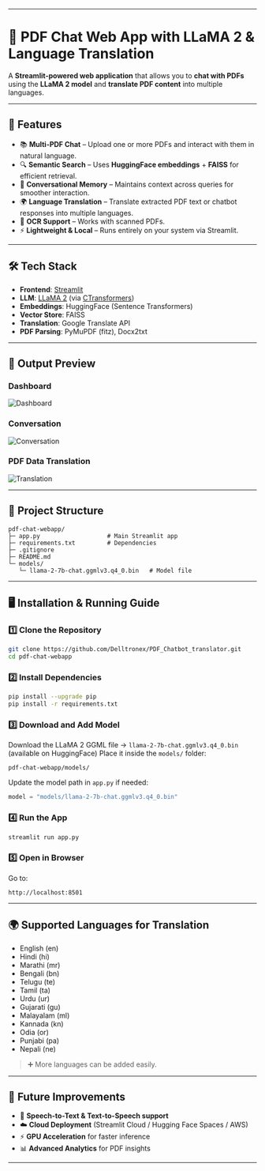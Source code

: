 

---

# 📄 PDF Chat Web App with LLaMA 2 & Language Translation

A **Streamlit-powered web application** that allows you to **chat with PDFs** using the **LLaMA 2 model** and **translate PDF content** into multiple languages.

---

## 🚀 Features

* 📚 **Multi-PDF Chat** – Upload one or more PDFs and interact with them in natural language.
* 🔍 **Semantic Search** – Uses **HuggingFace embeddings** + **FAISS** for efficient retrieval.
* 🧠 **Conversational Memory** – Maintains context across queries for smoother interaction.
* 🌍 **Language Translation** – Translate extracted PDF text or chatbot responses into multiple languages.
* 📑 **OCR Support** – Works with scanned PDFs.
* ⚡ **Lightweight & Local** – Runs entirely on your system via Streamlit.

---

## 🛠️ Tech Stack

* **Frontend**: [Streamlit](https://streamlit.io/)
* **LLM**: [LLaMA 2](https://ai.meta.com/llama/) (via [CTransformers](https://github.com/marella/ctransformers))
* **Embeddings**: HuggingFace (Sentence Transformers)
* **Vector Store**: FAISS
* **Translation**: Google Translate API
* **PDF Parsing**: PyMuPDF (fitz), Docx2txt

---

## 📸 Output Preview

### Dashboard

![Dashboard](https://github.com/user-attachments/assets/957db58f-f8eb-44b1-8bc5-954d7384700e)

### Conversation

![Conversation](https://github.com/user-attachments/assets/0bbc2dcb-88da-4240-af15-51bb7eb127dd)

### PDF Data Translation

![Translation](https://github.com/user-attachments/assets/cc81890c-1ea7-429b-aee5-b106f92889fd)

---

## 📂 Project Structure

```
pdf-chat-webapp/
├─ app.py                   # Main Streamlit app
├─ requirements.txt         # Dependencies
├─ .gitignore
├─ README.md
└─ models/
   └─ llama-2-7b-chat.ggmlv3.q4_0.bin   # Model file
```

---

## 🖥 Installation & Running Guide

### 1️⃣ Clone the Repository

```bash
git clone https://github.com/Delltronex/PDF_Chatbot_translator.git
cd pdf-chat-webapp
```

### 2️⃣ Install Dependencies

```bash
pip install --upgrade pip
pip install -r requirements.txt
```

### 3️⃣ Download and Add Model

Download the LLaMA 2 GGML file → `llama-2-7b-chat.ggmlv3.q4_0.bin` (available on HuggingFace)
Place it inside the `models/` folder:

```
pdf-chat-webapp/models/
```

Update the model path in `app.py` if needed:

```python
model = "models/llama-2-7b-chat.ggmlv3.q4_0.bin"
```

### 4️⃣ Run the App

```bash
streamlit run app.py
```

### 5️⃣ Open in Browser

Go to:

```
http://localhost:8501
```

---

## 🌍 Supported Languages for Translation

* English (en)
* Hindi (hi)
* Marathi (mr)
* Bengali (bn)
* Telugu (te)
* Tamil (ta)
* Urdu (ur)
* Gujarati (gu)
* Malayalam (ml)
* Kannada (kn)
* Odia (or)
* Punjabi (pa)
* Nepali (ne)

> ➕ More languages can be added easily.

---

## 🔮 Future Improvements

* 🎤 **Speech-to-Text & Text-to-Speech support**
* ☁️ **Cloud Deployment** (Streamlit Cloud / Hugging Face Spaces / AWS)
* ⚡ **GPU Acceleration** for faster inference
* 📊 **Advanced Analytics** for PDF insights

---

